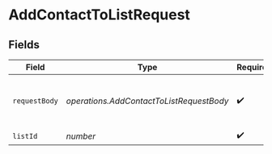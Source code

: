 # AddContactToListRequest


## Fields

| Field                                    | Type                                     | Required                                 | Description                              |
| ---------------------------------------- | ---------------------------------------- | ---------------------------------------- | ---------------------------------------- |
| `requestBody`                            | *operations.AddContactToListRequestBody* | :heavy_check_mark:                       | Emails addresses OR IDs of the contacts  |
| `listId`                                 | *number*                                 | :heavy_check_mark:                       | Id of the list                           |